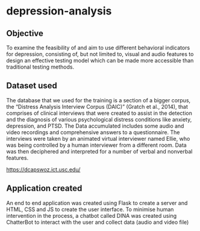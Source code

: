 # depression-analysis
## Objective 
To examine the feasibility of and aim to use different behavioral indicators for depression, consisting of, but not limited to, visual and audio features to design an effective testing model which can be made more accessible than traditional testing methods. 

## Dataset used
The database that we used for the training is a section of a bigger corpus, the “Distress Analysis Interview Corpus (DAIC)” (Gratch et al., 2014), that comprises of clinical interviews that were created to assist in the detection and the diagnosis of various psychological distress conditions like anxiety, depression, and PTSD.  The Data accumulated includes some audio and video recordings and comprehensive answers to a questionnaire. The interviews were taken by an animated virtual interviewer named Ellie, who was being controlled by a human interviewer from a different room. Data was then deciphered and interpreted for a number of verbal and nonverbal features. 

https://dcapswoz.ict.usc.edu/

## Application created
An end to end application was created using Flask to create a server and HTML, CSS and JS to create the user interface. To minimise human intervention in the process, a chatbot called DINA was created using ChatterBot to interact with the user and collect data (audio and video file)





